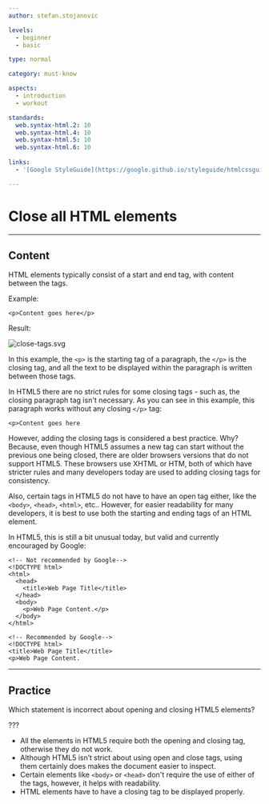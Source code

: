 ```yaml
---
author: stefan.stojanovic

levels:
  - beginner
  - basic

type: normal

category: must-know

aspects:
  - introduction
  - workout

standards:
  web.syntax-html.2: 10
  web.syntax-html.4: 10
  web.syntax-html.5: 10
  web.syntax-html.6: 10
  
links:
  - '[Google StyleGuide](https://google.github.io/styleguide/htmlcssguide.html#Optional_Tags){documentation}'

---
```

# Close all HTML elements
---
## Content

HTML elements typically consist of a start and end tag, with content between the tags.

Example:
```
<p>Content goes here</p>
```
Result:

![close-tags.svg](%3Csvg%20xmlns%3D%22http%3A%2F%2Fwww.w3.org%2F2000%2Fsvg%22%20width%3D%22320%22%20height%3D%2255%22%3E%3Cg%20fill%3D%22none%22%20fill-rule%3D%22evenodd%22%3E%3Crect%20width%3D%22320%22%20height%3D%2255%22%20fill%3D%22%23FFF%22%20rx%3D%229%22%2F%3E%3Ctext%20fill%3D%22%23000%22%20font-family%3D%22ArialMT%2C%20Arial%22%20font-size%3D%2216%22%3E%3Ctspan%20x%3D%2219%22%20y%3D%2233%22%3EContent%20goes%20here%3C%2Ftspan%3E%3C%2Ftext%3E%3C%2Fg%3E%3C%2Fsvg%3E)

In this example, the `<p>` is the starting tag of a paragraph, the `</p>` is the closing tag, and all the text to be displayed within the paragraph is written between those tags.

In HTML5 there are no strict rules for some closing tags - such as, the closing paragraph tag isn't necessary. As you can see in this example, this paragraph works without any closing `</p>` tag:
```
<p>Content goes here
```
However, adding the closing tags is considered a best practice. Why? Because, even though HTML5 assumes a new tag can start without the previous one being closed, there are older browsers versions that do not support HTML5. These browsers use XHTML or HTM, both of which have stricter rules and many developers today are used to adding closing tags for consistency.

Also, certain tags in HTML5 do not have to have an open tag either, like the `<body>`, `<head>`, `<html>`, etc.. However, for easier readability for many developers, it is best to use both the starting and ending tags of an HTML element.

In HTML5, this is still a bit unusual today, but valid and currently encouraged by Google:

```
<!-- Not recommended by Google-->
<!DOCTYPE html>
<html>
  <head>
    <title>Web Page Title</title>
  </head>
  <body>
    <p>Web Page Content.</p>
  </body>
</html>

<!-- Recommended by Google-->
<!DOCTYPE html>
<title>Web Page Title</title>
<p>Web Page Content.
```

---
## Practice

Which statement is incorrect about opening and closing  HTML5 elements?

???

 * All the elements in HTML5 require both the opening and closing tag, otherwise they do not work.
 * Although HTML5 isn’t strict about using open and close tags, using them certainly does makes the document easier to inspect.
 * Certain elements like `<body>` or `<head>` don't require the use of either of the tags, however, it helps with readability.
 * HTML elements have to have a closing tag to be displayed properly.
